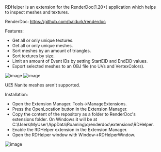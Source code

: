 RDHelper is an extension for the RenderDoc(1.20+) application which helps to inspect meshes and textures.

RenderDoc: https://github.com/baldurk/renderdoc

Features:
- Get all or only unique textures.
- Get all or only unique meshes.
- Sort meshes by an amount of triangles.
- Sort textures by size.
- Limit an amount of Event IDs by setting StartEID and EndEID values.
- Export selected meshes to an OBJ file (no UVs and VertexColors).

![image](https://github.com/user-attachments/assets/0875f2d4-bfd5-4c91-8583-299d9a010095)
![image](https://github.com/user-attachments/assets/3168de68-ed3c-4b0b-a194-c93ec37d0982)

UE5 Nanite meshes aren't supported.

Installation:
- Open the Extension Manager. Tools->ManageExtensions.
- Press the OpenLocation button in the Extension Manager. 
- Copy the content of the repository as a folder to RenderDoc's extensions folder. On Windows it will be at C:\Users\MyUser\AppData\Roaming\qrenderdoc\extensions\RDHelper.
- Enable the RDHelper extension in the Extension Manager.
- Open the RDHelper window with Window->RDHelperWindow.

![image](https://github.com/user-attachments/assets/e41ab70e-81a0-4476-9373-cec2833e580f)


